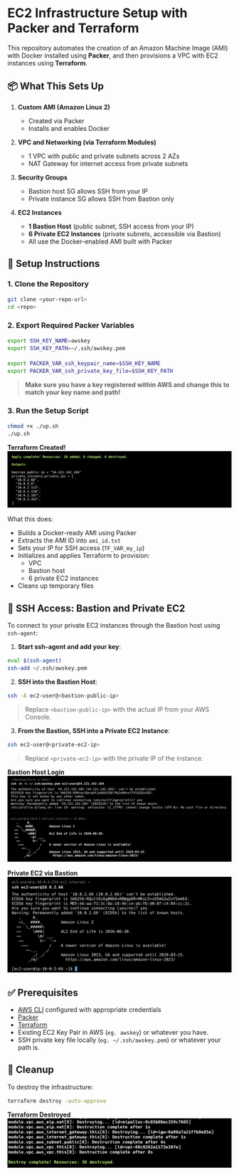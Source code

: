 # EC2 Infrastructure Setup with Packer and Terraform

This repository automates the creation of an Amazon Machine Image (AMI) with Docker installed using **Packer**, and then provisions a VPC with EC2 instances using **Terraform**.

## 📦 What This Sets Up

1. **Custom AMI (Amazon Linux 2)**  
   - Created via Packer  
   - Installs and enables Docker

2. **VPC and Networking (via Terraform Modules)**  
   - 1 VPC with public and private subnets across 2 AZs  
   - NAT Gateway for internet access from private subnets

3. **Security Groups**  
   - Bastion host SG allows SSH from your IP  
   - Private instance SG allows SSH from Bastion only

4. **EC2 Instances**  
   - **1 Bastion Host** (public subnet, SSH access from your IP)  
   - **6 Private EC2 Instances** (private subnets, accessible via Bastion)  
   - All use the Docker-enabled AMI built with Packer

## 🚀 Setup Instructions

### 1. Clone the Repository

```bash
git clone <your-repo-url>
cd <repo>
```

### 2. Export Required Packer Variables

```bash
export SSH_KEY_NAME=awskey
export SSH_KEY_PATH=~/.ssh/awskey.pem

export PACKER_VAR_ssh_keypair_name=$SSH_KEY_NAME
export PACKER_VAR_ssh_private_key_file=$SSH_KEY_PATH
```

> **Make sure you have a key registered within AWS and change this to match your key name and path!**

### 3. Run the Setup Script

```bash
chmod +x ./up.sh
./up.sh
```
**Terraform Created!**
![Terraform Created](screenshots/created.png)

What this does:
- Builds a Docker-ready AMI using Packer
- Extracts the AMI ID into `ami_id.txt`
- Sets your IP for SSH access (`TF_VAR_my_ip`)
- Initializes and applies Terraform to provision:
  - VPC
  - Bastion host
  - 6 private EC2 instances
- Cleans up temporary files

## 🔐 SSH Access: Bastion and Private EC2

To connect to your private EC2 instances through the Bastion host using `ssh-agent`:

1. **Start ssh-agent and add your key**:

```bash
eval $(ssh-agent)
ssh-add ~/.ssh/awskey.pem
```

2. **SSH into the Bastion Host**:

```bash
ssh -A ec2-user@<bastion-public-ip>
```

> Replace `<bastion-public-ip>` with the actual IP from your AWS Console.

3. **From the Bastion, SSH into a Private EC2 Instance**:

```bash
ssh ec2-user@<private-ec2-ip>
```

> Replace `<private-ec2-ip>` with the private IP of the instance.

**Bastion Host Login**  
![Bastion Host Login](screenshots/bastion.png)

**Private EC2 via Bastion**  
![Private EC2 Login](screenshots/private-ec2.png)


## ✅ Prerequisites

- [AWS CLI](https://docs.aws.amazon.com/cli/latest/userguide/install-cliv2.html) configured with appropriate credentials
- [Packer](https://developer.hashicorp.com/packer/install)
- [Terraform](https://developer.hashicorp.com/terraform/install)
- Existing EC2 Key Pair in AWS (`eg. awskey`) or whatever you have.
- SSH private key file locally (`eg. ~/.ssh/awskey.pem`) or whatever your path is.

## 🧹 Cleanup

To destroy the infrastructure:

```bash
terraform destroy -auto-approve
```

**Terraform Destroyed**  
![Private EC2 Login](screenshots/destroy.png)